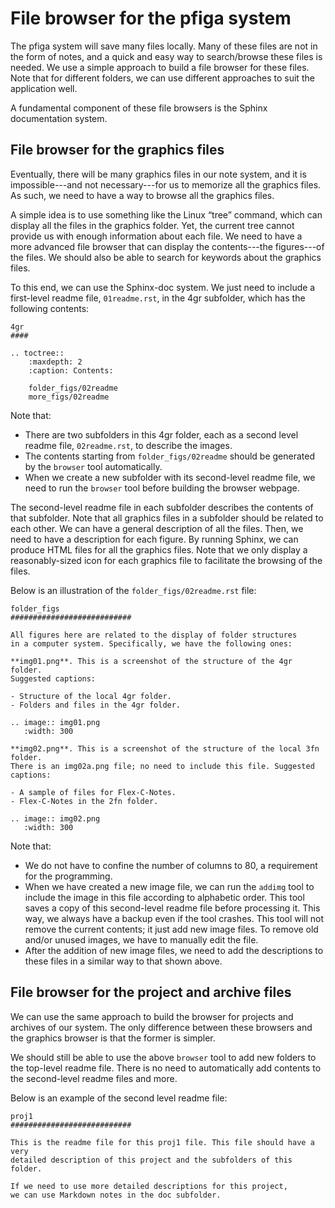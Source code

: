 # File browser for the pfiga system

The pfiga system will save many files locally. Many of these files are not in the form of notes, and a quick and easy way to search/browse these files is needed. We use a simple approach to build a file browser for these files. Note that for different folders, we can use different approaches to suit the application well.

A fundamental component of these file browsers is the Sphinx documentation system. 

## File browser for the graphics files

Eventually, there will be many graphics files in our note system, and it is impossible---and not necessary---for us to memorize all the graphics files. As such, we need to have a way to browse all the graphics files.

A simple idea is to use something like the Linux “tree” command, which can display all the files in the graphics folder. Yet, the current tree cannot provide us with enough information about each file. We need to have a more advanced file browser that can display the contents---the figures---of the files. We should also be able to search for keywords about the graphics files. 

To this end, we can use the Sphinx-doc system. We just need to include a first-level readme file, `01readme.rst`, in the 4gr subfolder, which has the following contents: 
```
4gr
####

.. toctree::
    :maxdepth: 2
    :caption: Contents:

    folder_figs/02readme
    more_figs/02readme
```

Note that:
* There are two subfolders in this 4gr folder, each as a second level readme file, `02readme.rst`, to describe the images. 
* The contents starting from `folder_figs/02readme` should be generated by the `browser` tool automatically. 
* When we create a new subfolder with its second-level readme file, we need to run the `browser` tool before building the browser webpage. 

The second-level readme file in each subfolder describes the contents of that subfolder. Note that all graphics files in a subfolder should be related to each other. We can have a general description of all the files. Then, we need to have a description for each figure. By running Sphinx, we can produce HTML files for all the graphics files. Note that we only display a reasonably-sized icon for each graphics file to facilitate the browsing of the files.

Below is an illustration of the `folder_figs/02readme.rst` file: 
```
folder_figs 
###########################

All figures here are related to the display of folder structures 
in a computer system. Specifically, we have the following ones:

**img01.png**. This is a screenshot of the structure of the 4gr folder.  
Suggested captions: 

- Structure of the local 4gr folder.
- Folders and files in the 4gr folder.

.. image:: img01.png
   :width: 300

**img02.png**. This is a screenshot of the structure of the local 3fn folder. 
There is an img02a.png file; no need to include this file. Suggested captions: 

- A sample of files for Flex-C-Notes.
- Flex-C-Notes in the 2fn folder.
   
.. image:: img02.png
   :width: 300
```

Note that:
* We do not have to confine the number of columns to 80, a requirement for the programming.
* When we have created a new image file, we can run the `addimg` tool to include the image in this file according to alphabetic order. This tool saves a copy of this second-level readme file before processing it. This way, we always have a backup even if the tool crashes. This tool will not remove the current contents; it just add new image files. To remove old and/or unused images, we have to manually edit the file.
* After the addition of new image files, we need to add the descriptions to these files in a similar way to that shown above. 

## File browser for the project and archive files

We can use the same approach to build the browser for projects and archives of our system. The only difference between these browsers and the graphics browser is that the former is simpler. 

We should still be able to use the above `browser` tool to add new folders to the top-level readme file. There is no need to automatically add contents to the second-level readme files and more.  

Below is an example of the second level readme file: 
```
proj1
###########################

This is the readme file for this proj1 file. This file should have a very 
detailed description of this project and the subfolders of this folder.

If we need to use more detailed descriptions for this project, 
we can use Markdown notes in the doc subfolder. 
```
